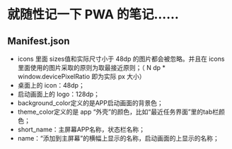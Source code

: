 # 就随性记一下 PWA 的笔记……

## Manifest.json
- icons 里面 sizes值和实际尺寸小于 48dp 的图片都会被忽略。并且在 icons 里面使用的图片采取的原则为取最接近原则；（ N dp * window.devicePixelRatio 即为实际 px 大小）
- 桌面上的 icon：48dp；
- 启动画面上的 logo：128dp；
- background_color定义的是APP启动画面的背景色；
- theme_color定义的是 app “外壳”的颜色，比如“最近任务界面”里的tab栏颜色；
- short_name：主屏幕APP名称，状态栏名称；
- name：“添加到主屏幕”的横幅上显示的名称，启动画面的上显示的名称；
